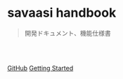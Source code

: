 # <b>savaasi handbook</b>

> 開発ドキュメント、機能仕様書
<br/>
<br/>

[GitHub](https://github.com/s-tochika/savaasi-handbook)
[Getting Started](#savaasi-handbook)

